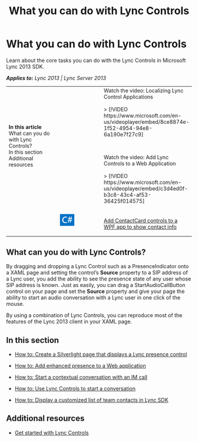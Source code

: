 ﻿---
title: What you can do with Lync Controls
TOCTitle: Lync Controls
ms:assetid: e2300042-cb31-42ce-8a46-9cde858b1f62
ms:mtpsurl: https://msdn.microsoft.com/en-us/library/JJ933236(v=office.15)
ms:contentKeyID: 50877381
ms.date: 07/24/2014
mtps_version: v=office.15
---

# What you can do with Lync Controls

Learn about the core tasks you can do with the Lync Controls in Microsoft Lync 2013 SDK.


_**Applies to:** Lync 2013 | Lync Server 2013_

<table>
<colgroup>
<col style="width: 33%" />
<col style="width: 33%" />
<col style="width: 33%" />
</colgroup>
<tbody>
<tr class="odd">
<td><p><strong>In this article</strong><br />
What can you do with Lync Controls?<br />
In this section<br />
Additional resources</p></td>
<td><p></p></td>
<td><div class="caption">
Watch the video: Localizing Lync Control Applications
</div>
<br />
&gt; [!VIDEO https://www.microsoft.com/en-us/videoplayer/embed/8ce8874e-1f52-4954-94e8-6a190e7f27c9]
<p><br />
</p>
<div class="caption">
Watch the video: Add Lync Controls to a Web Application
</div>
<br />
&gt; [!VIDEO https://www.microsoft.com/en-us/videoplayer/embed/c3d4ed0f-b3c8-43c4-af53-36425f014575]</td>
</tr>
<tr class="even">
<td><p></p></td>
<td><p><img src="images/JJ937288.mod_icon_CodeGallery(Office.15).png" title="Code samples" alt="Code samples" /></p></td>
<td><p><br />
<a href="http://code.msdn.microsoft.com/lync-2013-add-contactcard-e80d73f2">Add ContactCard controls to a WPF app to show contact info</a></p></td>
</tr>
</tbody>
</table>


## What can you do with Lync Controls?

By dragging and dropping a Lync Control such as a PresenceIndicator onto a XAML page and setting the control’s **Source** property to a SIP address of a Lync user, you add the ability to see the presence state of any user whose SIP address is known. Just as easily, you can drag a StartAudioCallButton control on your page and set the **Source** property and give your page the ability to start an audio conversation with a Lync user in one click of the mouse.

By using a combination of Lync Controls, you can reproduce most of the features of the Lync 2013 client in your XAML page.

## In this section

  - [How to: Create a Silverlight page that displays a Lync presence control](how-to-create-a-silverlight-page-that-displays-a-lync-presence-control.md)

  - [How to: Add enhanced presence to a Web application](how-to-add-enhanced-presence-to-a-web-application.md)

  - [How to: Start a contextual conversation with an IM call](how-to-start-a-contextual-conversation-with-an-im-call.md)

  - [How to: Use Lync Controls to start a conversation](how-to-use-lync-controls-to-start-a-conversation.md)

  - [How to: Display a customized list of team contacts in Lync SDK](how-to-display-a-customized-list-of-team-contacts-in-lync-sdk.md)

## Additional resources

  - [Get started with Lync Controls](get-started-with-lync-controls.md)

